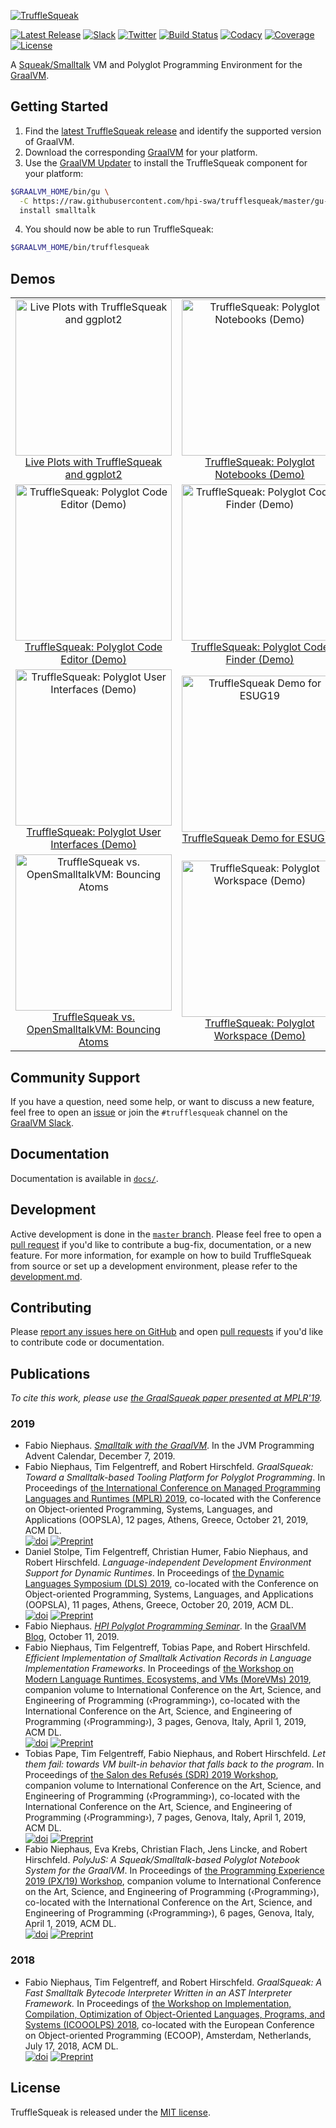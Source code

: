 [![TruffleSqueak][ts_logo]](#)

[![Latest Release][ts_latest_badge]][ts_latest] [![Slack][graalvm_slack_badge]][graalvm_slack] [![Twitter][ts_twitter_badge]][ts_twitter] [![Build Status][ts_gh_action_badge]][ts_gh_action] [![Codacy][codacy_grade]][codacy] [![Coverage][codacy_coverage]][codacy] [![License][ts_license_badge]][ts_license]

A [Squeak/Smalltalk][squeak] VM and Polyglot Programming Environment for the [GraalVM][graalvm].


## Getting Started

1. Find the [latest TruffleSqueak release][ts_latest] and identify the
   supported version of GraalVM.
2. Download the corresponding [GraalVM][graalvm_download] for your platform.
3. Use the [GraalVM Updater][graalvm_updater] to install the TruffleSqueak
   component for your platform:

```bash
$GRAALVM_HOME/bin/gu \
  -C https://raw.githubusercontent.com/hpi-swa/trufflesqueak/master/gu-catalog.properties \
  install smalltalk
```

4. You should now be able to run TruffleSqueak:

```bash
$GRAALVM_HOME/bin/trufflesqueak
```

## Demos

<table>
  <tr align="center">
    <td width="50%"><a href="https://twitter.com/fniephaus/status/1264839969115340800" title="Live Plots with TruffleSqueak and ggplot2"><img src="https://user-images.githubusercontent.com/2368856/90331920-b319a400-dfb8-11ea-877d-e0505c8adf20.png" alt="Live Plots with TruffleSqueak and ggplot2" height="250" /><br>Live Plots with TruffleSqueak and ggplot2</a></td>
    <td width="50%"><a href="https://www.youtube.com/watch?v=rZiH9ub1aT4" title="TruffleSqueak: Polyglot Notebooks (Demo)"><img src="https://user-images.githubusercontent.com/2368856/90332594-6c2ead00-dfbe-11ea-8e92-f3136ad6ca05.png" alt="TruffleSqueak: Polyglot Notebooks (Demo)" height="250" /><br>TruffleSqueak: Polyglot Notebooks (Demo)</a></td>
  </tr>
  <tr align="center">
    <td width="50%"><a href="https://www.youtube.com/watch?v=MxYoc6chBlg" title="TruffleSqueak: Polyglot Code Editor (Demo)"><img src="https://user-images.githubusercontent.com/2368856/90332428-10175900-dfbd-11ea-85b0-1b04d735827a.png" alt="TruffleSqueak: Polyglot Code Editor (Demo)" height="250" /><br>TruffleSqueak: Polyglot Code Editor (Demo)</a></td>
    <td width="50%"><a href="https://www.youtube.com/watch?v=W7p-W9VAbQU" title="TruffleSqueak: Polyglot Code Finder (Demo)"><img src="https://user-images.githubusercontent.com/2368856/90332430-10afef80-dfbd-11ea-8448-b04e7a222f78.png" alt="TruffleSqueak: Polyglot Code Finder (Demo)" height="250" /><br>TruffleSqueak: Polyglot Code Finder (Demo)</a></td>
  </tr>
  <tr align="center">
    <td width="50%"><a href="https://www.youtube.com/watch?v=If7xNBYA0Bk" title="TruffleSqueak: Polyglot User Interfaces (Demo)"><img src="https://user-images.githubusercontent.com/2368856/90332427-0d1c6880-dfbd-11ea-9bfc-bc9927784437.png" alt="TruffleSqueak: Polyglot User Interfaces (Demo)" height="250" /><br>TruffleSqueak: Polyglot User Interfaces (Demo)</a></td>
    <td width="50%"><a href="https://www.youtube.com/watch?v=1HjzDvNityU" title="TruffleSqueak Demo for ESUG19"><img src="https://user-images.githubusercontent.com/2368856/90332621-b4e66600-dfbe-11ea-8e19-48db2486f974.png" alt="TruffleSqueak Demo for ESUG19" height="250" /><br>TruffleSqueak Demo for ESUG19</a></td>
  </tr>
  <tr align="center">
    <td width="50%"><a href="https://www.youtube.com/watch?v=wuGVyzUsEqE" title="TruffleSqueak vs. OpenSmalltalkVM: Bouncing Atoms"><img src="https://user-images.githubusercontent.com/2368856/90332179-350acc80-dfbb-11ea-803b-bdeb28577ef9.png" alt="TruffleSqueak vs. OpenSmalltalkVM: Bouncing Atoms" height="250" /><br>TruffleSqueak vs. OpenSmalltalkVM: Bouncing Atoms</a></td>
    <td width="50%"><a href="https://twitter.com/fniephaus/status/1075807587491291137" title="TruffleSqueak: Polyglot Workspace (Demo)"><img src="https://user-images.githubusercontent.com/2368856/90332290-e4e03a00-dfbb-11ea-92e5-55bded783c8e.png" alt="TruffleSqueak: Polyglot Workspace (Demo)" height="250" /><br>TruffleSqueak: Polyglot Workspace (Demo)</a></td>
  </tr>
</table>


## Community Support

If you have a question, need some help, or want to discuss a new feature, feel
free to open an [issue][ts_issues] or join the `#trufflesqueak` channel on the
[GraalVM Slack][graalvm_slack].


## Documentation

Documentation is available in [`docs/`][ts_docs].


## Development

Active development is done in the [`master` branch][ts_master].
Please feel free to open a [pull request][pull_request] if you'd like to
contribute a bug-fix, documentation, or a new feature.
For more information, for example on how to build TruffleSqueak from source or
set up a development environment, please refer to the
[development.md][ts_dev_docs].


## Contributing

Please [report any issues here on GitHub][ts_issues] and open
[pull requests][pull_request] if you'd like to contribute code or documentation.


## Publications

*To cite this work, please use [the GraalSqueak paper presented at MPLR'19][mplr19_paper].*

### 2019
- Fabio Niephaus. [*Smalltalk with the GraalVM*][javaadvent19]. In the
  JVM Programming Advent Calendar, December 7, 2019.
- Fabio Niephaus, Tim Felgentreff, and Robert Hirschfeld. *GraalSqueak: Toward a
Smalltalk-based Tooling Platform for Polyglot Programming*. In Proceedings of
[the International Conference on Managed Programming Languages and Runtimes
(MPLR) 2019][mplr19], co-located with the Conference on Object-oriented
Programming, Systems, Languages, and Applications (OOPSLA), 12 pages, Athens,
Greece, October 21, 2019, ACM DL.  
[![doi][mplr19_doi]][mplr19_paper] [![Preprint][preprint]][mplr19_pdf]
- Daniel Stolpe, Tim Felgentreff, Christian Humer, Fabio Niephaus, and Robert
Hirschfeld. *Language-independent Development Environment Support for Dynamic
Runtimes*. In Proceedings of [the Dynamic Languages Symposium (DLS)
2019][dls19], co-located with the Conference on Object-oriented Programming,
Systems, Languages, and Applications (OOPSLA), 11 pages, Athens, Greece,
October 20, 2019, ACM DL.  
[![doi][dls19_doi]][dls19_paper] [![Preprint][preprint]][dls19_pdf]
- Fabio Niephaus. [*HPI Polyglot Programming Seminar*][pp19_post]. In the
[GraalVM Blog][graalvm_blog], October 11, 2019.
- Fabio Niephaus, Tim Felgentreff, Tobias Pape, and Robert Hirschfeld.
*Efficient Implementation of Smalltalk Activation Records in Language
Implementation Frameworks*. In Proceedings of [the Workshop on Modern Language
Runtimes, Ecosystems, and VMs (MoreVMs) 2019][morevms19], companion volume to
International Conference on the Art, Science, and Engineering of Programming
(‹Programming›), co-located with the International Conference on the Art,
Science, and Engineering of Programming (‹Programming›), 3 pages, Genova, Italy,
April 1, 2019, ACM DL.  
[![doi][morevms19_doi]][morevms19_paper] [![Preprint][preprint]][morevms19_pdf]
- Tobias Pape, Tim Felgentreff, Fabio Niephaus, and Robert Hirschfeld. *Let them
fail: towards VM built-in behavior that falls back to the program*. In
Proceedings of [the Salon des Refusés (SDR) 2019 Workshop][sdr19], companion
volume to International Conference on the Art, Science, and Engineering of
Programming (‹Programming›), co-located with the International Conference on the
Art, Science, and Engineering of Programming (‹Programming›), 7 pages, Genova,
Italy, April 1, 2019, ACM DL.  
[![doi][sdr19_doi]][sdr19_paper] [![Preprint][preprint]][sdr19_pdf]
- Fabio Niephaus, Eva Krebs, Christian Flach, Jens Lincke, and Robert Hirschfeld.
*PolyJuS: A Squeak/Smalltalk-based Polyglot Notebook System for the GraalVM*. In
Proceedings of [the Programming Experience 2019 (PX/19) Workshop][px19],
companion volume to International Conference on the Art, Science, and
Engineering of Programming (‹Programming›), co-located with the International
Conference on the Art, Science, and Engineering of Programming (‹Programming›),
6 pages, Genova, Italy, April 1, 2019, ACM DL.  
[![doi][px19_doi]][px19_paper] [![Preprint][preprint]][px19_pdf]

### 2018
- Fabio Niephaus, Tim Felgentreff, and Robert Hirschfeld. *GraalSqueak: A Fast
Smalltalk Bytecode Interpreter Written in an AST Interpreter Framework.* In
Proceedings of [the Workshop on Implementation, Compilation, Optimization of
Object-Oriented Languages, Programs, and Systems (ICOOOLPS) 2018][icooolps18],
co-located with the European Conference on Object-oriented Programming (ECOOP),
Amsterdam, Netherlands, July 17, 2018, ACM DL.  
[![doi][icooolps18_doi]][icooolps18_paper] [![Preprint][preprint]][icooolps18_pdf]


## License

TruffleSqueak is released under the [MIT license][ts_license].


[codacy]: https://app.codacy.com/gh/hpi-swa/trufflesqueak/dashboard
[codacy_coverage]: https://img.shields.io/codacy/coverage/104b3300600346789d604fd269219efe.svg
[codacy_grade]: https://img.shields.io/codacy/grade/104b3300600346789d604fd269219efe.svg
[dls19]: https://conf.researchr.org/home/dls-2019
[dls19_doi]: https://img.shields.io/badge/doi-10.1145/3359619.3359746-blue.svg
[dls19_paper]: https://doi.org/10.1145/3359619.3359746
[dls19_pdf]: https://www.hpi.uni-potsdam.de/hirschfeld/publications/media/StolpeFelgentreffHumerNiephausHirschfeld_2019_LanguageIndependentDevelopmentEnvironmentSupportForDynamicRuntimes_AcmDL.pdf
[eclipse_cs]: https://checkstyle.org/eclipse-cs/
[eclipse_downloads]: https://www.eclipse.org/downloads/
[github_releases]: https://help.github.com/en/github/administering-a-repository/about-releases
[graal]: https://github.com/oracle/graal
[graalvm]: https://www.graalvm.org/
[graalvm_blog]: https://medium.com/graalvm
[graalvm_download]: https://www.graalvm.org/downloads/
[graalvm_updater]: https://www.graalvm.org/docs/reference-manual/install-components/
[graalvm_slack]: https://www.graalvm.org/slack-invitation/
[graalvm_slack_badge]: https://img.shields.io/badge/slack-%23trufflesqueak-active
[icooolps18]: https://2018.ecoop.org/event/icooolps-2018-papers-graalsqueak-a-fast-smalltalk-bytecode-interpreter-written-in-an-ast-interpreter-framework
[icooolps18_doi]: https://img.shields.io/badge/doi-10.1145/3242947.3242948-blue.svg
[icooolps18_paper]: https://doi.org/10.1145/3242947.3242948
[icooolps18_pdf]: https://fniephaus.com/2018/icooolps18-graalsqueak.pdf
[javaadvent19]: https://www.javaadvent.com/2019/12/smalltalk-with-the-graalvm.html
[morevms19]: https://2019.programming-conference.org/track/MoreVMs-2019
[morevms19_doi]: https://img.shields.io/badge/doi-10.1145/3328433.3328440-blue.svg
[morevms19_paper]: https://doi.org/10.1145/3328433.3328440
[morevms19_pdf]: https://fniephaus.com/2019/morevms19-efficient-activation-records.pdf
[mplr19]: https://conf.researchr.org/home/mplr-2019
[mplr19_doi]: https://img.shields.io/badge/doi-10.1145/3357390.3361024-blue.svg
[mplr19_paper]: https://doi.org/10.1145/3357390.3361024
[mplr19_pdf]: https://fniephaus.com/2019/mplr19-graalsqueak.pdf
[mx]: https://github.com/graalvm/mx
[pp19_post]: https://medium.com/p/3fd06ffa59d2/
[preprint]: https://img.shields.io/badge/preprint-download-blue.svg
[pull_request]: https://help.github.com/en/github/collaborating-with-issues-and-pull-requests/creating-a-pull-request
[px19]: https://2019.programming-conference.org/track/px-2019-papers
[px19_doi]: https://img.shields.io/badge/doi-10.1145/3328433.3328434-blue.svg
[px19_paper]: https://doi.org/10.1145/3328433.3328434
[px19_pdf]: https://fniephaus.com/2019/px19-polyglot-notebooks.pdf
[sdr19]: https://2019.programming-conference.org/track/sdr-2019-papers
[sdr19_doi]: https://img.shields.io/badge/doi-10.1145/3328433.3338056-blue.svg
[sdr19_paper]: https://doi.org/10.1145/3328433.3338056
[sdr19_pdf]: https://www.hpi.uni-potsdam.de/hirschfeld/publications/media/PapeFelgentreffNiephausHirschfeld_2019_LetThemFailTowardsVmBuiltInBehaviorThatFallsBackToTheProgram_AcmDL.pdf
[squeak]: https://squeak.org
[squeak_downloads]: https://squeak.org/downloads/
[ts_docs]: https://github.com/hpi-swa/trufflesqueak/tree/master/docs
[ts_dev_docs]: https://github.com/hpi-swa/trufflesqueak/blob/master/docs/development.md
[ts_gh_action]: https://github.com/hpi-swa/trufflesqueak/actions
[ts_gh_action_badge]: https://img.shields.io/github/workflow/status/hpi-swa/trufflesqueak/CI
[ts_issues]: https://github.com/hpi-swa/trufflesqueak/issues/new
[ts_latest]: https://github.com/hpi-swa/trufflesqueak/releases/latest
[ts_latest_badge]: https://img.shields.io/github/v/release/hpi-swa/trufflesqueak
[ts_launcher]: https://github.com/hpi-swa/trufflesqueak/blob/master/src/de.hpi.swa.trufflesqueak.launcher/src/de/hpi/swa/trufflesqueak/launcher/TruffleSqueakLauncher.java
[ts_license]: https://github.com/hpi-swa/trufflesqueak/blob/master/LICENSE
[ts_license_badge]: https://img.shields.io/github/license/hpi-swa/trufflesqueak
[ts_logo]: https://user-images.githubusercontent.com/2368856/83736775-67f72280-a652-11ea-9785-35c2a688c0fc.png
[ts_master]: https://github.com/hpi-swa/trufflesqueak/tree/master
[ts_twitter]: https://twitter.com/TruffleSqueak
[ts_twitter_badge]: https://img.shields.io/badge/twitter-%40TruffleSqueak-active
